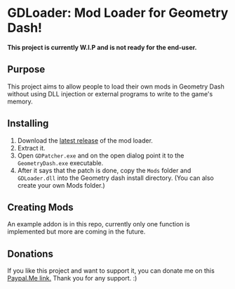 # GDLoader: Mod Loader for Geometry Dash!

**This project is currently W.I.P and is not ready for the end-user.**

## Purpose
This project aims to allow people to load their own mods in Geometry Dash without using DLL injection or external programs to write to the game's memory.

## Installing
1. Download the [latest release](https://github.com/Bonkeyzz/GDLoader/releases) of the mod loader.
2. Extract it.
3. Open `GDPatcher.exe` and on the open dialog point it to the `GeometryDash.exe` executable.
4. After it says that the patch is done, copy the `Mods` folder and `GDLoader.dll` into the Geometry dash install directory. (You can also create your own Mods folder.)


## Creating Mods
An example addon is in this repo, currently only one function is implemented but more are coming in the future.

## Donations
If you like this project and want to support it, you can donate me on this [Paypal.Me link.](https://www.paypal.com/paypalme/bonkeyzz) Thank you for any support. :)
